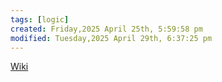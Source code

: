 ```yaml
---
tags: [logic]
created: Friday,2025 April 25th, 5:59:58 pm
modified: Tuesday,2025 April 29th, 6:37:25 pm
---
```


[Wiki](https://en.wikipedia.org/wiki/Sequent_calculus)